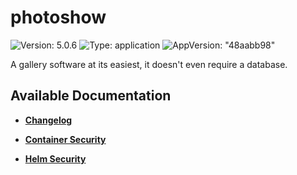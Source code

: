 # photoshow

![Version: 5.0.6](https://img.shields.io/badge/Version-5.0.6-informational?style=flat-square) ![Type: application](https://img.shields.io/badge/Type-application-informational?style=flat-square) ![AppVersion: "48aabb98"](https://img.shields.io/badge/AppVersion-"48aabb98"-informational?style=flat-square)

A gallery software at its easiest, it doesn't even require a database.

## Available Documentation

- [**Changelog**](CHANGELOG)

- [**Container Security**](container-security)

- [**Helm Security**](helm-security)

